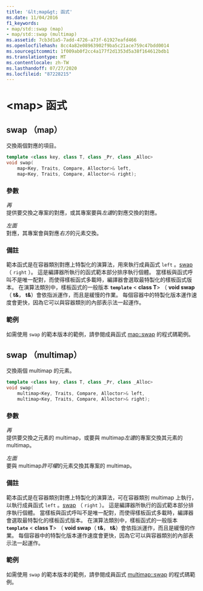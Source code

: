 ```yaml
---
title: '&lt;map&gt; 函式'
ms.date: 11/04/2016
f1_keywords:
- map/std::swap (map)
- map/std::swap (multimap)
ms.assetid: 7cb3d1a5-7add-4726-a73f-61927eafd466
ms.openlocfilehash: 8cc4a82e08963902f9ba5c21ace759c47bdd0014
ms.sourcegitcommit: 1f009ab0f2cc4a177f2d1353d5a38f164612bdb1
ms.translationtype: MT
ms.contentlocale: zh-TW
ms.lasthandoff: 07/27/2020
ms.locfileid: "87228215"
---
```

# <a name="ltmapgt-functions"></a>&lt;map&gt; 函式

## <a name="swap-map"></a><a name="swap_multimap"></a>swap （map）

交換兩個對應的項目。

```cpp
template <class key, class T, class _Pr, class _Alloc>
void swap(
    map<Key, Traits, Compare, Alloctor>& left,
    map<Key, Traits, Compare, Alloctor>& right);
```

### <a name="parameters"></a>參數

*再*\
提供要交換之專案的對應，或其專案要與*左邊*的對應交換的對應。

*左面*\
對應，其專案會與對應*右方*的元素交換。

### <a name="remarks"></a>備註

範本函式是在容器類別對應上特製化的演算法，用來執行成員函式 `left` 。[swap](../standard-library/map-class.md#swap)（ `right` ）。 這是編譯器所執行的函式範本部分排序執行個體。 當樣板與函式呼叫不是唯一配對，而使得樣板函式多載時，編譯器會選取最特製化的樣板函式版本。 在演算法類別中，樣板函式的一般版本 **`template`** \< **class T**> （ **void swap**（ **t&**， **t&**）會依指派運作，而且是緩慢的作業。 每個容器中的特製化版本運作速度會更快，因為它可以與容器類別的內部表示法一起運作。

### <a name="example"></a>範例

如需使用 `swap` 的範本版本的範例，請參閱成員函式 [map::swap](../standard-library/map-class.md#swap) 的程式碼範例。

## <a name="swap-multimap"></a><a name="swap"></a>swap （multimap）

交換兩個 multimap 的元素。

```cpp
template <class key, class T, class _Pr, class _Alloc>
void swap(
    multimap<Key, Traits, Compare, Alloctor>& left,
    multimap<Key, Traits, Compare, Alloctor>& right);
```

### <a name="parameters"></a>參數

*再*\
提供要交換之元素的 multimap，或要與 multimap*左邊*的專案交換其元素的 multimap。

*左面*\
要與 multimap*許可權*的元素交換其專案的 multimap。

### <a name="remarks"></a>備註

範本函式是在容器類別對應上特製化的演算法，可在容器類別 multimap 上執行，以執行成員函式 `left` 。[swap](../standard-library/multimap-class.md#swap) （ `right` ）。 這是編譯器所執行的函式範本部分排序執行個體。 當樣板與函式呼叫不是唯一配對，而使得樣板函式多載時，編譯器會選取最特製化的樣板函式版本。 在演算法類別中，樣板函式的一般版本 **`template`** \< **class T**> （ **void swap**（ **t&**， **t&**）會依指派運作，而且是緩慢的作業。 每個容器中的特製化版本運作速度會更快，因為它可以與容器類別的內部表示法一起運作。

### <a name="example"></a>範例

如需使用 `swap` 的範本版本的範例，請參閱成員函式 [multimap::swap](../standard-library/multimap-class.md#swap) 的程式碼範例。
